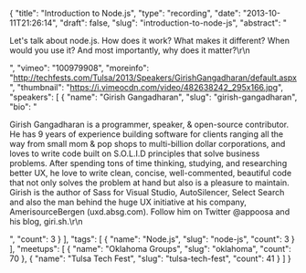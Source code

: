 {
  "title": "Introduction to Node.js",
  "type": "recording",
  "date": "2013-10-11T21:26:14",
  "draft": false,
  "slug": "introduction-to-node-js",
  "abstract": "<p>Let's talk about node.js. How does it work? What makes it different? When would you use it? And most importantly, why does it matter?\r\n</p>",
  "vimeo": "100979908",
  "moreinfo": "http://techfests.com/Tulsa/2013/Speakers/GirishGangadharan/default.aspx",
  "thumbnail": "https://i.vimeocdn.com/video/482638242_295x166.jpg",
  "speakers": [
    {
      "name": "Girish Gangadharan",
      "slug": "girish-gangadharan",
      "bio": "<p>Girish Gangadharan is a programmer, speaker, & open-source contributor. He has 9 years of experience building software for clients ranging all the way from small mom & pop shops to multi-billion dollar corporations, and loves to write code built on S.O.L.I.D principles that solve business problems. After spending tons of time thinking, studying, and researching better UX, he love to write clean, concise, well-commented, beautiful code that not only solves the problem at hand but also is a pleasure to maintain. Girish is the author of Sass for Visual Studio, AutoSilencer, Select Search and also the man behind the huge UX initiative at his company, AmerisourceBergen (uxd.absg.com). Follow him on Twitter @appoosa and his blog, giri.sh.\r\n</p>",
      "count": 3
    }
  ],
  "tags": [
    {
      "name": "Node.js",
      "slug": "node-js",
      "count": 3
    }
  ],
  "meetups": [
    {
      "name": "Oklahoma Groups",
      "slug": "oklahoma",
      "count": 70
    },
    {
      "name": "Tulsa Tech Fest",
      "slug": "tulsa-tech-fest",
      "count": 41
    }
  ]
}